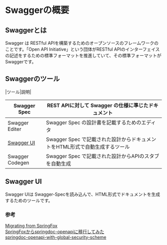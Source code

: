 # Swaggerの概要

## Swaggerとは
Swagger は RESTful APIを構築するためのオープンソースのフレームワークのことです。「Open API Initiative」という団体がRESTful APIのインターフェイスの記述をするための標準フォーマットを推進していて、その標準フォーマットがSwaggerです。

## Swaggerのツール

|ツール|説明|

|Swagger Spec|REST APIに対して Swagger の仕様に準じたドキュメント|
|--|--|
|Swagger Editer|Swagger Spec の設計書を記載するためのエディタ|
|[Swagger UI](https://swagger.io/tools/swagger-ui/)|Swagger Spec で記載された設計からドキュメントをHTML形式で自動生成するツール|
|Swagger Codegen|Swagger Spec で記載された設計からAPIのスタブを自動生成|

## Swagger UI

Swagger UIは Swagger-Specを読み込んで、HTML形式でドキュメントを生成するためのツールです。


### 参考
[Migrating from SpringFox](https://springdoc.org/migrating-from-springfox.html)  
[SpringFoxからspringdoc-openapiに移行してみた](https://qiita.com/yukithm/items/fafc54bc331696b0c333)  
[springdoc-openapi-with-global-security-scheme](https://github.com/kogayushi/springdoc-openapi-with-global-security-scheme/blob/main/src/main/java/com/example/springdocopenapiwithglobalsecurityscheme/SpringdocOpenAPIConfig.java)  
